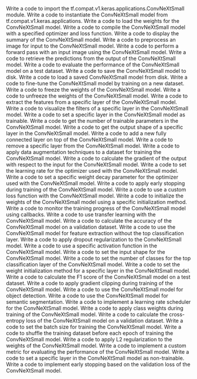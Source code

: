 Write a code to import the tf.compat.v1.keras.applications.ConvNeXtSmall module.
Write a code to instantiate the ConvNeXtSmall model from tf.compat.v1.keras.applications.
Write a code to load the weights for the ConvNeXtSmall model.
Write a code to compile the ConvNeXtSmall model with a specified optimizer and loss function.
Write a code to display the summary of the ConvNeXtSmall model.
Write a code to preprocess an image for input to the ConvNeXtSmall model.
Write a code to perform a forward pass with an input image using the ConvNeXtSmall model.
Write a code to retrieve the predictions from the output of the ConvNeXtSmall model.
Write a code to evaluate the performance of the ConvNeXtSmall model on a test dataset.
Write a code to save the ConvNeXtSmall model to disk.
Write a code to load a saved ConvNeXtSmall model from disk.
Write a code to fine-tune the ConvNeXtSmall model by training on a new dataset.
Write a code to freeze the weights of the ConvNeXtSmall model.
Write a code to unfreeze the weights of the ConvNeXtSmall model.
Write a code to extract the features from a specific layer of the ConvNeXtSmall model.
Write a code to visualize the filters of a specific layer in the ConvNeXtSmall model.
Write a code to set a specific layer in the ConvNeXtSmall model as trainable.
Write a code to get the number of trainable parameters in the ConvNeXtSmall model.
Write a code to get the output shape of a specific layer in the ConvNeXtSmall model.
Write a code to add a new fully connected layer on top of the ConvNeXtSmall model.
Write a code to remove a specific layer from the ConvNeXtSmall model.
Write a code to apply data augmentation techniques to a dataset for training the ConvNeXtSmall model.
Write a code to calculate the gradient of the output with respect to the input for the ConvNeXtSmall model.
Write a code to set the learning rate for the optimizer used with the ConvNeXtSmall model.
Write a code to set a specific weight decay parameter for the optimizer used with the ConvNeXtSmall model.
Write a code to apply early stopping during training of the ConvNeXtSmall model.
Write a code to use a custom loss function with the ConvNeXtSmall model.
Write a code to initialize the weights of the ConvNeXtSmall model using a specific initialization method.
Write a code to monitor the training progress of the ConvNeXtSmall model using callbacks.
Write a code to use transfer learning with the ConvNeXtSmall model.
Write a code to calculate the accuracy of the ConvNeXtSmall model on a validation dataset.
Write a code to use the ConvNeXtSmall model for feature extraction without the top classification layer.
Write a code to apply dropout regularization to the ConvNeXtSmall model.
Write a code to use a specific activation function in the ConvNeXtSmall model.
Write a code to set the input shape for the ConvNeXtSmall model.
Write a code to set the number of classes for the top classification layer of the ConvNeXtSmall model.
Write a code to set the weight initialization method for a specific layer in the ConvNeXtSmall model.
Write a code to calculate the F1 score of the ConvNeXtSmall model on a test dataset.
Write a code to apply gradient clipping during training of the ConvNeXtSmall model.
Write a code to use the ConvNeXtSmall model for object detection.
Write a code to use the ConvNeXtSmall model for semantic segmentation.
Write a code to implement a learning rate scheduler for the ConvNeXtSmall model.
Write a code to apply class weights during training of the ConvNeXtSmall model.
Write a code to calculate the cross-entropy loss of the ConvNeXtSmall model on a validation dataset.
Write a code to set the batch size for training the ConvNeXtSmall model.
Write a code to shuffle the training dataset before each epoch of training the ConvNeXtSmall model.
Write a code to apply L2 regularization to the weights of the ConvNeXtSmall model.
Write a code to implement a custom metric for evaluating the performance of the ConvNeXtSmall model.
Write a code to set a specific layer in the ConvNeXtSmall model as non-trainable.
Write a code to implement early stopping based on the validation loss of the ConvNeXtSmall model.